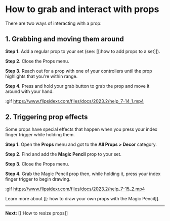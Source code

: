# How to grab and interact with props

There are two ways of interacting with a prop:

## 1. Grabbing and moving them around

**Step 1.** Add a regular prop to your set (see: [[:how to add props to a set]]).

**Step 2.** Close the Props menu.

**Step 3.** Reach out for a prop with one of your controllers until the prop highlights that you're within range.

**Step 4.** Press and hold your grab button to grab the prop and move it around with your hand.

:gif https://www.flipsidexr.com/files/docs/2023.2/help_7-14_1.mp4

## 2. Triggering prop effects

Some props have special effects that happen when you press your index finger trigger while holding them.

**Step 1.** Open the **Props** menu and got to the **All Props > Decor** category.

**Step 2.** Find and add the **Magic Pencil** prop to your set.

**Step 3.** Close the Props menu.

**Step 4.** Grab the Magic Pencil prop then, while holding it, press your index finger trigger to begin drawing.

:gif https://www.flipsidexr.com/files/docs/2023.2/help_7-15_2.mp4

Learn more about [[: how to draw your own props with the Magic Pencil]].

---

**Next:** [[:How to resize props]]
